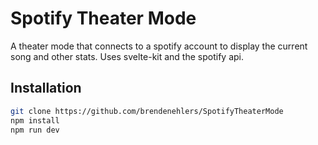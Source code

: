 # Spotify Theater Mode
A theater mode that connects to a spotify account to display the current song and other stats.  Uses svelte-kit and the spotify api.

## Installation

```bash
git clone https://github.com/brendenehlers/SpotifyTheaterMode
npm install
npm run dev
```